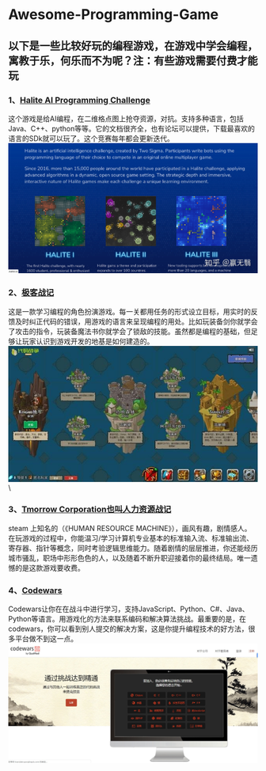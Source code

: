 # Awesome-Programming-Game
## 以下是一些比较好玩的编程游戏，在游戏中学会编程，寓教于乐，何乐而不为呢？注：有些游戏需要付费才能玩
### 1、[Halite AI Programming Challenge](https://halite.io)
这个游戏是给AI编程，在二维格点图上抢夺资源，对抗。支持多种语言，包括Java、C++、python等等。它的文档很齐全，也有论坛可以提供，下载最喜欢的语言的SDk就可以玩了。这个竞赛每年都会更新迭代。
![](https://github.com/xwr96/Awesome-Programming-Game/blob/master/Image/1.jpg)
### 2、[极客战记](https://codecombat.163.com/play)
这是一款学习编程的角色扮演游戏。每一关都用任务的形式设立目标，用实时的反馈及时纠正代码的错误，用游戏的语言来呈现编程的用处。比如玩装备剑你就学会了攻击的指令，玩装备魔法书你就学会了锁敌的技能。虽然都是编程的基础，但足够让玩家认识到游戏开发的地基是如何建造的。
![](https://github.com/xwr96/Awesome-Programming-Game/blob/master/Image/2.jpg)\
### 3、[Tmorrow Corporation也叫人力资源战记](https://tomorrowcorporation.com/humanresourcemachine)
steam 上知名的（《HUMAN RESOURCE MACHINE》），画风有趣，剧情感人。在玩游戏的过程中，你能温习/学习计算机专业基本的标准输入流、标准输出流、寄存器、指针等概念，同时考验逻辑思维能力。随着剧情的层层推进，你还能经历城市骚乱，职场中形形色色的人，以及随着不断升职迎接着你的最终结局。唯一遗憾的是这款游戏要收费。
### 4、[Codewars](https://www.codewars.com/)
Codewars让你在在战斗中进行学习，支持JavaScript、Python、C#、Java、Python等语言。用游戏化的方法来联系编码和解决算法挑战。最重要的是，在codewars，你可以看到别人提交的解决方案，这是你提升编程技术的好方法，很多平台做不到这一点。
![](https://github.com/xwr96/Awesome-Programming-Game/blob/master/Image/3.jpg)
